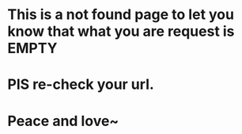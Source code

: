 # This is a not found page to let you know that what you are request is EMPTY
# PlS re-check your url.
# Peace and love~


